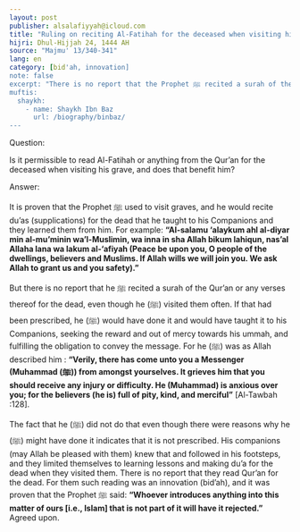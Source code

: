 ```yaml
---
layout: post
publisher: alsalafiyyah@icloud.com
title: "Ruling on reciting Al-Fatihah for the deceased when visiting his grave"
hijri: Dhul-Hijjah 24, 1444 AH
source: "Majmu' 13/340-341"
lang: en
category: [bid'ah, innovation]
note: false
excerpt: "There is no report that the Prophet ﷺ recited a surah of the Qur’an or any verses thereof for the dead, even though he visited them often."
muftis:
  shaykh: 
    - name: Shaykh Ibn Baz
      url: /biography/binbaz/
--- 
```


Question: 

Is it permissible to read Al-Fatihah or anything from the Qur’an for the deceased when visiting his grave, and does that benefit him? 

Answer: 

It is proven that the Prophet ﷺ used to visit graves, and he would recite du’as (supplications) for the dead that he taught to his Companions and they learned them from him. For example: **“Al-salamu ‘alaykum ahl al-diyar min al-mu’minin wa’l-Muslimin, wa inna in sha Allah bikum lahiqun, nas’al Allaha lana wa lakum al-‘afiyah (Peace be upon you, O people of the dwellings, believers and Muslims. If Allah wills we will join you. We ask Allah to grant us and you safety).”** 

But there is no report that he ﷺ recited a surah of the Qur’an or any verses thereof for the dead, even though he (ﷺ) visited them often. 
If that had been prescribed, he (ﷺ) would have done it and would have taught it to his Companions, seeking the reward and out of mercy towards his ummah, and fulfilling the obligation to convey the message. For he (ﷺ) was as Allah described him : **“Verily, there has come unto you a Messenger (Muhammad (ﷺ)) from amongst yourselves. It grieves him that you should receive any injury or difficulty. He (Muhammad) is anxious over you; for the believers (he is) full of pity, kind, and merciful”** [Al-Tawbah :128]. 

The fact that he (ﷺ) did not do that even though there were reasons why he (ﷺ) might have done it indicates that it is not prescribed. His companions (may Allah be pleased with them) knew that and followed in his footsteps, and they limited themselves to learning lessons and making du’a for the dead when they visited them. There is no report that they read Qur’an for the dead. For them such reading was an innovation (bid’ah), and it was proven that the Prophet ﷺ said: **“Whoever introduces anything into this matter of ours [i.e., Islam] that is not part of it will have it rejected.”** Agreed upon.
